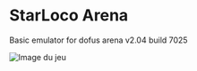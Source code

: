 # StarLoco Arena
Basic emulator for dofus arena v2.04 build 7025

![Image du jeu](https://i.imgur.com/9TY1Xlc.jpg)
